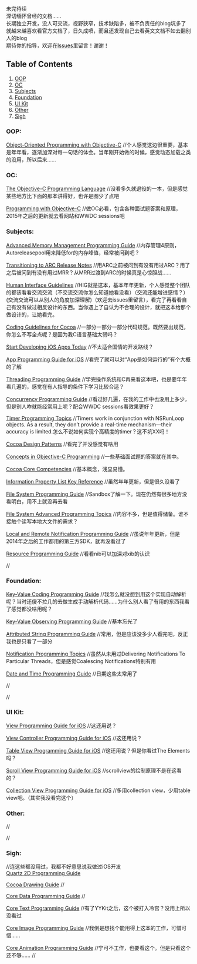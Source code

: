 未完待续  
深切缅怀曾经的文档……    
长期独立开发，没人可交流，视野狭窄，技术缺陷多，被不负责任的blog坑多了就越来越喜欢看官方文档了，日久成喷，而且还发现自己去看英文文档不如去翻别人的blog  
期待你的指导，欢迎在[Issues](https://github.com/saint-shaka/SayGoodByeToiOSDevelopment/issues)里留言！谢谢！  

## <a name='contents'>Table of Contents</a>

  1. [OOP](#OOP)
  1. [OC](#OC)
  1. [Subjects](#Subjects)
  1. [Foundation](#Foundation)
  1. [UI Kit](#UIKit)
  1. [Other](#Other)
  1. [Sigh](#Sigh)
  ### <a name='OOP'> OOP:</a>
  [Object-Oriented Programming with Objective-C](https://developer.apple.com/library/archive/documentation/Cocoa/Conceptual/OOP_ObjC/Articles/ooWhy.html)
//个人感觉这边很重要，基本是年年看，逐渐加深对每一句话的体会。当年刚开始做的时候，感觉动态加载之类的没用，所以后来……

  ### <a name='OC'> OC:</a>
   [The Objective-C Programming Language](https://developer.apple.com/library/archive/documentation/Cocoa/Conceptual/ObjectiveC/Introduction/introObjectiveC.html#//apple_ref/doc/uid/TP30001163-CH1-SW2)
//没看多久就退役的一本，但是感觉某些地方比下面的那本讲得好，也许是图少了点吧

[Programming with Objective-C](https://developer.apple.com/library/archive/documentation/Cocoa/Conceptual/ProgrammingWithObjectiveC/Introduction/Introduction.html)
//做OC必看，包含各种面试题答案和原理，2015年之后的更新就去看网站和WWDC sessions吧

  ### <a name='Subjects'> Subjects:</a>
  [Advanced Memory Management Programming Guide](https://developer.apple.com/library/archive/documentation/Cocoa/Conceptual/MemoryMgmt/Articles/MemoryMgmt.html#//apple_ref/doc/uid/10000011-SW1)
//内存管理4原则，Autoreleasepool用来降低for的内存峰值，经常被问到吧？

[Transitioning to ARC Release Notes](https://developer.apple.com/library/archive/releasenotes/ObjectiveC/RN-TransitioningToARC/Introduction/Introduction.html#//apple_ref/doc/uid/TP40011226-CH1-SW11)
//用ARC之前被问到有没有用过ARC？用了之后被问到有没有用过MRR？从MRR过渡到ARC的时候真是心惊胆战……

[Human Interface Guidelines](https://developer.apple.com/design/human-interface-guidelines/ios/overview/themes/)
//HIG就是这本，基本年年更新，个人感觉整个团队的都该看看交流交流（不交流交流你怎么知道她看没看）（交流还能增进感情？）(交流交流可以从别人的角度加深理解)（欢迎去issues里留言），看完了再看看自己有没有做过相反设计的东西。当你遇上了自认为不合理的设计，就把这本给那个做设计的，让她看完。

[Coding Guidelines for Cocoa](https://developer.apple.com/library/archive/documentation/Cocoa/Conceptual/CodingGuidelines/CodingGuidelines.html)
//一部分一部分一部分代码规范。既然要出规范，你怎么不写全点呢？是因为我C语言基础太弱吗？

[Start Developing iOS Apps Today](https://developer.apple.com/library/archive/referencelibrary/GettingStarted/RoadMapiOS-Legacy/chapters/Introduction.html)
//不太适合国情的开发路线？

[App Programming Guide for iOS](https://developer.apple.com/library/archive/documentation/iPhone/Conceptual/iPhoneOSProgrammingGuide/Introduction/Introduction.html#//apple_ref/doc/uid/TP40007072-CH1-SW1)
//看完了就可以对“App是如何运行的”有个大概的了解

[Threading Programming Guide](https://developer.apple.com/library/archive/documentation/Cocoa/Conceptual/Multithreading/Introduction/Introduction.html)
//学完操作系统和C再来看这本吧，也是要年年看几遍的，感觉在有人指导的条件下学习比较合适？

[Concurrency Programming Guide](https://developer.apple.com/library/archive/documentation/General/Conceptual/ConcurrencyProgrammingGuide/Introduction/Introduction.html#//apple_ref/doc/uid/TP40008091-CH1-SW1)
//看过好几遍，在我的工作中也没用上多少，但是别人咋就能经常用上呢？配合WWDC sessions看效果更好？

[Timer Programming Topics](https://developer.apple.com/library/archive/documentation/Cocoa/Conceptual/Timers/Timers.html#//apple_ref/doc/uid/10000061-SW1)
//Timers work in conjunction with NSRunLoop objects. As a result, they don’t provide a real-time mechanism—their accuracy is limited.怎么不说如何实现个高精度的timer？这不坑XX吗！

[Cocoa Design Patterns](https://developer.apple.com/library/archive/documentation/Cocoa/Conceptual/CocoaFundamentals/CocoaDesignPatterns/CocoaDesignPatterns.html#//apple_ref/doc/uid/TP40002974-CH6-SW6)
//看完了并没感觉有啥用

[Concepts in Objective-C Programming](https://developer.apple.com/library/archive/documentation/General/Conceptual/CocoaEncyclopedia/Introduction/Introduction.html)
//一些基础面试题的答案就在其中。

[Cocoa Core Competencies](https://developer.apple.com/library/archive/documentation/General/Conceptual/DevPedia-CocoaCore/Introduction.html#//apple_ref/doc/uid/TP40008195-CH68-DontLinkElementID_2)
//基本概念，浅显易懂。

[Information Property List Key Reference](https://developer.apple.com/library/archive/documentation/General/Reference/InfoPlistKeyReference/Introduction/Introduction.html#//apple_ref/doc/uid/TP40009248-SW1)
//虽然年年更新，但是很久没看了

[File System Programming Guide](https://developer.apple.com/library/archive/documentation/FileManagement/Conceptual/FileSystemProgrammingGuide/Introduction/Introduction.html#//apple_ref/doc/uid/TP40010672-CH1-SW1)
//Sandbox了解一下。现在仍然有很多地方没看明白，用不上就没再去看

[File System Advanced Programming Topics](https://developer.apple.com/library/archive/documentation/FileManagement/Conceptual/FileSystemAdvancedPT/Introduction/Introduction.html#//apple_ref/doc/uid/TP40010765-CH1-SW1)
//内容不多，但是值得储备。谁不接触个读写本地大文件的需求？

[Local and Remote Notification Programming Guide](https://developer.apple.com/library/archive/documentation/NetworkingInternet/Conceptual/RemoteNotificationsPG/)
//虽说年年更新，但是2014年之后的工作都用的第三方SDK，就再没看过了

[Resource Programming Guide](https://developer.apple.com/library/archive/documentation/Cocoa/Conceptual/LoadingResources/Introduction/Introduction.html#//apple_ref/doc/uid/10000051i-CH1-SW1)
//看看nib可以加深对xib的认识

[]()
//



### <a name='Foundation'> Foundation:</a>


[Key-Value Coding Programming Guide](https://developer.apple.com/library/archive/documentation/Cocoa/Conceptual/KeyValueCoding/)
//我怎么就没想到用这个实现自动解析呢？当时还傻不拉几的去做生成手动解析代码……为什么别人看了有用的东西我看了感觉都没啥用呢？

[Key-Value Observing Programming Guide](https://developer.apple.com/library/archive/documentation/Cocoa/Conceptual/KeyValueObserving/KeyValueObserving.html#//apple_ref/doc/uid/10000177i)
//基本忘光了

[Attributed String Programming Guide](https://developer.apple.com/library/archive/documentation/Cocoa/Conceptual/AttributedStrings/AttributedStrings.html#//apple_ref/doc/uid/10000036-BBCCGDBG)
//常用，但是应该没多少人看完吧，反正我也是只看了一部分

[Notification Programming Topics](https://developer.apple.com/library/archive/documentation/Cocoa/Conceptual/Notifications/Introduction/introNotifications.html)
//虽然从未用过Delivering Notifications To Particular Threads，但是感觉Coalescing Notifications特别有用

[Date and Time Programming Guide](https://developer.apple.com/library/archive/documentation/Cocoa/Conceptual/DatesAndTimes/DatesAndTimes.html)
//日期这些太常用了

[]()
//

[]()
//
### <a name='UIKit'> UI Kit:</a>

[View Programming Guide for iOS](https://developer.apple.com/library/archive/documentation/WindowsViews/Conceptual/ViewPG_iPhoneOS/Introduction/Introduction.html)
//这还用说？

[View Controller Programming Guide for iOS](https://developer.apple.com/library/archive/featuredarticles/ViewControllerPGforiPhoneOS/index.html#//apple_ref/doc/uid/TP40007457)
//这还用说？

[Table View Programming Guide for iOS](https://developer.apple.com/library/archive/documentation/UserExperience/Conceptual/TableView_iPhone/AboutTableViewsiPhone/AboutTableViewsiPhone.html)
//这还用说？但是你看过The Elements吗？

[Scroll View Programming Guide for iOS](https://developer.apple.com/library/archive/documentation/WindowsViews/Conceptual/UIScrollView_pg/Introduction/Introduction.html#//apple_ref/doc/uid/TP40008179)
//scrollview的绘制原理不是在这看的？

[Collection View Programming Guide for iOS](https://developer.apple.com/library/archive/documentation/WindowsViews/Conceptual/CollectionViewPGforIOS/Introduction/Introduction.html)
//多用collection view，少用table view吧。（其实我没看完这个）

### <a name='Other'> Other:</a>
[]()
//

[]()
//

### <a name='Sigh'> Sigh:</a>
//连这些都没用过，我都不好意思说我做过iOS开发  
[Quartz 2D Programming Guide](https://developer.apple.com/library/archive/documentation/GraphicsImaging/Conceptual/drawingwithquartz2d/Introduction/Introduction.html#//apple_ref/doc/uid/TP40007533-SW1)

[Cocoa Drawing Guide](https://developer.apple.com/library/archive/documentation/Cocoa/Conceptual/CocoaDrawingGuide/Introduction/Introduction.html#//apple_ref/doc/uid/TP40003290-CH201-SW1)
//

[Core Data Programming Guide](https://developer.apple.com/library/archive/documentation/Cocoa/Conceptual/CoreData/)
//

[Core Text Programming Guide](https://developer.apple.com/library/archive/documentation/StringsTextFonts/Conceptual/CoreText_Programming/Introduction/Introduction.html)
//有了YYKit之后，这个被打入冷宫？没用上所以没看过

[Core Image Programming Guide](https://developer.apple.com/library/archive/documentation/GraphicsImaging/Conceptual/CoreImaging/ci_intro/ci_intro.html#//apple_ref/doc/uid/TP30001185-CH1-TPXREF101)
//我倒是想找个能用得上这本的工作，可惜可惜……

[Core Animation Programming Guide](https://developer.apple.com/library/archive/documentation/Cocoa/Conceptual/CoreAnimation_guide/Introduction/Introduction.html#//apple_ref/doc/uid/TP40004514-CH1-SW1)
//宁可不工作，也要看这个。但是只看这个还不够……
[]()
//




